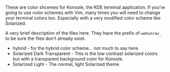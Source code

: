 These are color shcemes for Konsole, the KDE terminal application. If you're going to use color schemes with Vim, many times you will need to change your terminal colors too. Especially with a very modified color scheme like Solarized.

A very brief description of the files here. They have the prefix of `webunrav_` to be sure the files don't already exist.

* hybrid - for the hybrid color scheme... not much to say here.
* Solarized Dark Transparent - This is the low contrast solarized colors but with a transparent background color for Konsole.
* Solarized Light - The normal, light Solarized theme

